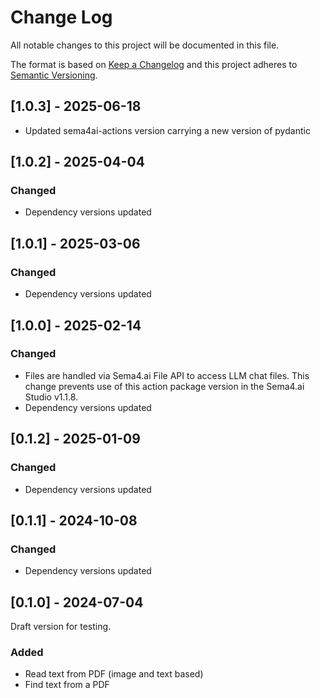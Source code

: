 # Change Log

All notable changes to this project will be documented in this file.

The format is based on [Keep a Changelog](https://keepachangelog.com/)
and this project adheres to [Semantic Versioning](https://semver.org/).

## [1.0.3] - 2025-06-18

- Updated sema4ai-actions version carrying a new version of pydantic

## [1.0.2] - 2025-04-04

### Changed

- Dependency versions updated

## [1.0.1] - 2025-03-06

### Changed

- Dependency versions updated

## [1.0.0] - 2025-02-14

### Changed

- Files are handled via Sema4.ai File API to access LLM chat files. This change prevents use
  of this action package version in the Sema4.ai Studio v1.1.8.
- Dependency versions updated

## [0.1.2] - 2025-01-09

### Changed

- Dependency versions updated

## [0.1.1] - 2024-10-08

### Changed

- Dependency versions updated

## [0.1.0] - 2024-07-04

Draft version for testing.

### Added

- Read text from PDF (image and text based)
- Find text from a PDF
